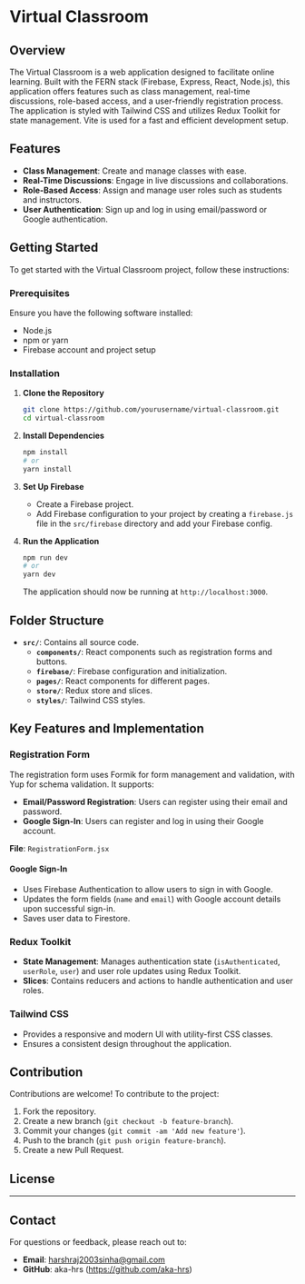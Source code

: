 # Virtual Classroom

## Overview

The Virtual Classroom is a web application designed to facilitate online learning. Built with the FERN stack (Firebase, Express, React, Node.js), this application offers features such as class management, real-time discussions, role-based access, and a user-friendly registration process. The application is styled with Tailwind CSS and utilizes Redux Toolkit for state management. Vite is used for a fast and efficient development setup.

## Features

- **Class Management**: Create and manage classes with ease.
- **Real-Time Discussions**: Engage in live discussions and collaborations.
- **Role-Based Access**: Assign and manage user roles such as students and instructors.
- **User Authentication**: Sign up and log in using email/password or Google authentication.

## Getting Started

To get started with the Virtual Classroom project, follow these instructions:

### Prerequisites

Ensure you have the following software installed:

- Node.js
- npm or yarn
- Firebase account and project setup

### Installation

1. **Clone the Repository**

    ```bash
    git clone https://github.com/yourusername/virtual-classroom.git
    cd virtual-classroom
    ```

2. **Install Dependencies**

    ```bash
    npm install
    # or
    yarn install
    ```

3. **Set Up Firebase**

    - Create a Firebase project.
    - Add Firebase configuration to your project by creating a `firebase.js` file in the `src/firebase` directory and add your Firebase config.

4. **Run the Application**

    ```bash
    npm run dev
    # or
    yarn dev
    ```

    The application should now be running at `http://localhost:3000`.

## Folder Structure

- **`src/`**: Contains all source code.
  - **`components/`**: React components such as registration forms and buttons.
  - **`firebase/`**: Firebase configuration and initialization.
  - **`pages/`**: React components for different pages.
  - **`store/`**: Redux store and slices.
  - **`styles/`**: Tailwind CSS styles.

## Key Features and Implementation

### Registration Form

The registration form uses Formik for form management and validation, with Yup for schema validation. It supports:

- **Email/Password Registration**: Users can register using their email and password.
- **Google Sign-In**: Users can register and log in using their Google account.

**File**: `RegistrationForm.jsx`

#### Google Sign-In

- Uses Firebase Authentication to allow users to sign in with Google.
- Updates the form fields (`name` and `email`) with Google account details upon successful sign-in.
- Saves user data to Firestore.

### Redux Toolkit

- **State Management**: Manages authentication state (`isAuthenticated`, `userRole`, `user`) and user role updates using Redux Toolkit.
- **Slices**: Contains reducers and actions to handle authentication and user roles.

### Tailwind CSS

- Provides a responsive and modern UI with utility-first CSS classes.
- Ensures a consistent design throughout the application.

## Contribution

Contributions are welcome! To contribute to the project:

1. Fork the repository.
2. Create a new branch (`git checkout -b feature-branch`).
3. Commit your changes (`git commit -am 'Add new feature'`).
4. Push to the branch (`git push origin feature-branch`).
5. Create a new Pull Request.

## License

-----

## Contact

For questions or feedback, please reach out to:

- **Email**: harshraj2003sinha@gmail.com
- **GitHub**: aka-hrs (https://github.com/aka-hrs)

